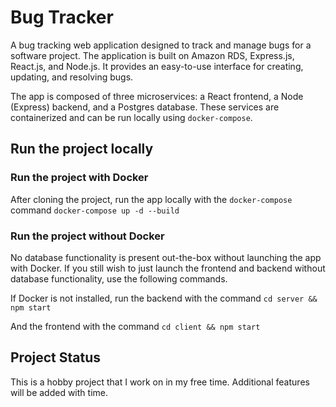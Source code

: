 # Bug Tracker

A bug tracking web application designed to track and manage bugs for a software project. The application is built on Amazon RDS, Express.js, React.js, and Node.js. It provides an easy-to-use interface for creating, updating, and resolving bugs.

The app is composed of three microservices: a React frontend, a Node (Express) backend, and a Postgres database. These services are containerized and can be run locally using `docker-compose`.

## Run the project locally

### Run the project with Docker

After cloning the project, run the app locally with the `docker-compose` command
`docker-compose up -d --build`

### Run the project without Docker

No database functionality is present out-the-box without launching the app with Docker. If you still wish to just launch the frontend and backend without database functionality, use the following commands.

If Docker is not installed, run the backend with the command
`cd server && npm start`

And the frontend with the command
`cd client && npm start`

## Project Status

This is a hobby project that I work on in my free time. Additional features will be added with time.
